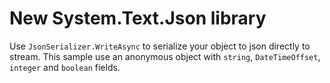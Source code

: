 # New System.Text.Json library

Use `JsonSerializer.WriteAsync` to serialize your object to json directly to stream. This sample use an anonymous object with `string`, `DateTimeOffset`, `integer` and `boolean` fields.